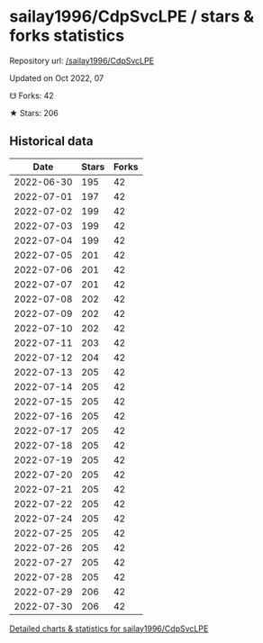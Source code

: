 # sailay1996/CdpSvcLPE / stars & forks statistics

Repository url: [/sailay1996/CdpSvcLPE](https://github.com/sailay1996/CdpSvcLPE)

Updated on Oct 2022, 07

☋ Forks: 42

★ Stars: 206

## Historical data
| Date | Stars | Forks |
|------|-------|-------|
| 2022-06-30 | 195 | 42 | 
| 2022-07-01 | 197 | 42 | 
| 2022-07-02 | 199 | 42 | 
| 2022-07-03 | 199 | 42 | 
| 2022-07-04 | 199 | 42 | 
| 2022-07-05 | 201 | 42 | 
| 2022-07-06 | 201 | 42 | 
| 2022-07-07 | 201 | 42 | 
| 2022-07-08 | 202 | 42 | 
| 2022-07-09 | 202 | 42 | 
| 2022-07-10 | 202 | 42 | 
| 2022-07-11 | 203 | 42 | 
| 2022-07-12 | 204 | 42 | 
| 2022-07-13 | 205 | 42 | 
| 2022-07-14 | 205 | 42 | 
| 2022-07-15 | 205 | 42 | 
| 2022-07-16 | 205 | 42 | 
| 2022-07-17 | 205 | 42 | 
| 2022-07-18 | 205 | 42 | 
| 2022-07-19 | 205 | 42 | 
| 2022-07-20 | 205 | 42 | 
| 2022-07-21 | 205 | 42 | 
| 2022-07-22 | 205 | 42 | 
| 2022-07-24 | 205 | 42 | 
| 2022-07-25 | 205 | 42 | 
| 2022-07-26 | 205 | 42 | 
| 2022-07-27 | 205 | 42 | 
| 2022-07-28 | 205 | 42 | 
| 2022-07-29 | 206 | 42 | 
| 2022-07-30 | 206 | 42 | 


[Detailed charts & statistics for sailay1996/CdpSvcLPE](https://reviewgithub.com/rep/sailay1996/CdpSvcLPE)
